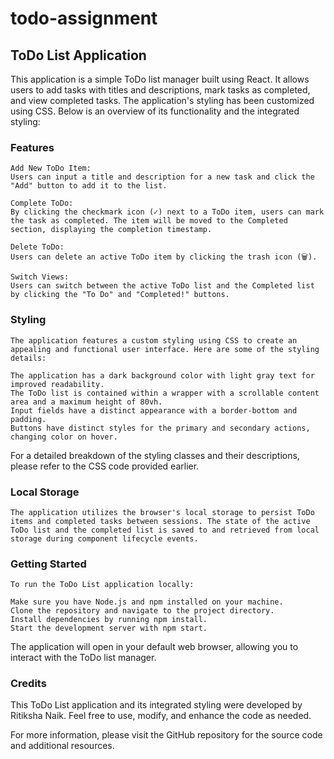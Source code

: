 # todo-assignment
## ToDo List Application
   This application is a simple ToDo list manager built using React. It allows users to add tasks with titles and descriptions, mark tasks as completed, and view completed tasks. The application's styling has been customized using CSS. Below is an overview of its functionality and the integrated styling:
### Features
    Add New ToDo Item:
    Users can input a title and description for a new task and click the "Add" button to add it to the list.
    
    Complete ToDo:
    By clicking the checkmark icon (✓) next to a ToDo item, users can mark the task as completed. The item will be moved to the Completed section, displaying the completion timestamp.
    
    Delete ToDo:
    Users can delete an active ToDo item by clicking the trash icon (🗑).
    
    Switch Views:
    Users can switch between the active ToDo list and the Completed list by clicking the "To Do" and "Completed!" buttons.

### Styling
    The application features a custom styling using CSS to create an appealing and functional user interface. Here are some of the styling details:
    
    The application has a dark background color with light gray text for improved readability.
    The ToDo list is contained within a wrapper with a scrollable content area and a maximum height of 80vh.
    Input fields have a distinct appearance with a border-bottom and padding.
    Buttons have distinct styles for the primary and secondary actions, changing color on hover.

For a detailed breakdown of the styling classes and their descriptions, please refer to the CSS code provided earlier.

### Local Storage
    The application utilizes the browser's local storage to persist ToDo items and completed tasks between sessions. The state of the active ToDo list and the completed list is saved to and retrieved from local storage during component lifecycle events.

### Getting Started
    To run the ToDo List application locally:
    
    Make sure you have Node.js and npm installed on your machine.
    Clone the repository and navigate to the project directory.
    Install dependencies by running npm install.
    Start the development server with npm start.

The application will open in your default web browser, allowing you to interact with the ToDo list manager.

### Credits
This ToDo List application and its integrated styling were developed by Ritiksha Naik. Feel free to use, modify, and enhance the code as needed.

For more information, please visit the GitHub repository for the source code and additional resources.
